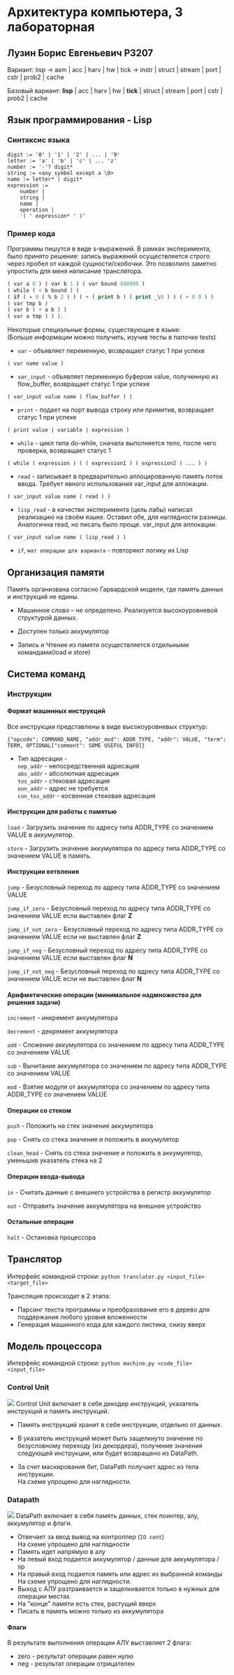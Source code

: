 # Архитектура компьютера, 3 лабораторная
## Лузин Борис Евгеньевич P3207

Вариант: lisp -> asm | acc | harv | hw | tick -> instr | struct | stream | port | cstr | prob2 | cache

Базовый вариант: **lisp** | acc | harv | hw | **tick** | struct | stream | port | cstr | prob2 | cache

## Язык программирования - Lisp 
### Синтаксис языка
```ebnf
digit := '0' | '1' | '2' | ... | '9'
letter := 'a' | 'b' | 'c' | ... 'z'
number := '-'? digit*
string := <any symbol except a \0>
name := letter* | digit*
expression := 
    number | 
    string |
    name | 
    operation |
    '( ' expression* ' )'
```
### Пример кода
Программы пишутся в виде s-выражений. В рамках эксперимента, было принято решение:
запись выражений осуществляется строго через пробел от каждой сущности/скобочки.
Это позволило заметно упростить для меня написание транслятора.
```lisp
( var a 0 ) ( var b 1 ) ( var bound 400000 )
( while ( < b bound ) (
( if ( = 0 ( % b 2 ) ) ( + ( print b ) ( print _\0 ) ) ( + 0 0 ) )
( var tmp b )
( var b ( + a b ) )
( var a tmp ) ) );
```
Некоторые специальные формы, существующие в языке: \
(Больше информации можно получить, изучив тесты в папочке tests)
+ `var` - объявляет переменную, возвращает статус 1 при успехе
```text
( var name value )
```

+ `var_input` - объявляет переменную буфером value, полученную из flow_buffer, возвращает статус 1 при успехе
```text
( var_input value name ( flow_buffer ) )
```
+ `print` - подает на порт вывода строку или примитив, возвращает статус 1 при успехе
```text
( print value | variable | expression )
```
+ `while` - цикл типа do-while, сначала выполняется тело, после чего проверка, возвращает статус 1
```text
( while ( expression ) ( ( expression1 ) ( expression2 ) ... ) )
```
+ `read` - записывает в предварительно аллоцированную память поток ввода. Требует явного использования
var_input для аллокации.
```text
( var_input value name ( read ) )
```
+ `lisp_read` - в качестве эксперимента (цель лабы) написал реализацию на своём языке. 
Оставил обе, для наглядности разницы. Аналогична read, но писать было проще.
var_input для аллокации.
```text
( var_input value name ( lisp_read ) )
```
+ `if`, `мат операции для варианта` - повторяют логику их Lisp

## Организация памяти

Память организвана согласно Гарвардской модели, где память данных и инструкций не едины.

- Машинное слово – не определено. Реализуется высокоуровневой структурой данных.

- Доступен только аккумулятор

- Запись и Чтение из памяти осуществляется отдельными командами(load и store)

## Система команд

### Инструкции

#### Формат машинных инструкций
Все инструкции представлены в виде высокоуровневых структур:
```text
{"opcode": COMMAND_NAME, "addr_mod": ADDR_TYPE, "addr": VALUE, "term": TERM, OPTIONAL["comment": SOME USEFUL INFO]}
```
- Тип адресации - \
```nep_addr``` - непосредственная адресация \
```abs_addr``` - абсолютная адресация \
```tos_addr``` - стековая адресация \
```non_addr``` - адрес не требуется \
```con_tos_addr``` - косвенная стековая адресация

#### Инструкции для работы с памятью
`load` - Загрузить значение по адресу типа ADDR_TYPE со значением VALUE в аккумулятор.

`store` - Загрузить значение аккумулятора по адресу типа ADDR_TYPE со значением VALUE в память.

#### Инструкции ветвления
`jump` - Безусловный переход по адресу типа ADDR_TYPE со значением VALUE

`jump_if_zero` - Безусловный переход по адресу типа ADDR_TYPE со значением VALUE если выставлен флаг **Z**

`jump_if_not_zero` - Безусловный переход по адресу типа ADDR_TYPE со значением VALUE если не выставлен флаг **Z**

`jump_if_neg` - Безусловный переход по адресу типа ADDR_TYPE со значением VALUE если выставлен флаг **N**

`jump_if_not_neg` - Безусловный переход по адресу типа ADDR_TYPE со значением VALUE если не выставлен флаг **N**

#### Арифметические операции (минимальное надмножество для решения задачи)
`increment` - инкремент аккумулятора

`decrement` - декремент аккумулятора

`add` - Сложение аккумулятора со значением по адресу типа ADDR_TYPE со значением VALUE

`sub` - Вычитание аккумулятора со значением по адресу типа ADDR_TYPE со значением VALUE 

`mod` - Взятие модуля от аккумулятора со значением по адресу типа ADDR_TYPE со значением VALUE

#### Операции со стеком
`push` - Положить на стек значение аккумулятора 

`pop` - Снять со стека значение и положить в аккумулятор

`clean_head` - Снять со стека значение и положить в аккумулятор, уменьшив указатель стека на 2

#### Операции ввода-вывода
`in` - Считать данные с внешнего устройства в регистр аккумулятор

`out` - Отправить значение аккумулятора на внешнее устройство

#### Остальные операции
`halt` - Остановка процессора

## Транслятор
Интерфейс командной строки: `python translator.py <input_file> <target_file>`

Трансляция происходит в 2 этапа:
- Парсинг текста программы и преобразование его в дерево для поддержания любого уровня вложенности
- Генерация машинного кода для каждого листика, снизу вверх

## Модель процессора
Интерфейс командной строки: `python machine.py <code_file> <input_file>`

### Control Unit
![](CU.png)
Control Unit включает в себя декодер инструкций, указатель инструкций и память инструкций.

+ Память инструкций хранит в себе инструкции, отдельно от данных.

+ В указатель инструкций может быть защелкнуто значение по безусловному переходу (из декордера),
получение значения следующей инструкции, или будет возвращено из DataPath. 

+ За счет маскирования бит, DataPath получает адрес из тела инструкции. \
На схеме упрощено для наглядности.

### Datapath
![](DP.png)
DataPath включает в себя память данных, стек поинтер, алу, аккумулятор и флаги.

+ Отвечает за ввод вывод на контроллер (`IO cont`) \
На схеме упрощено для наглядности
+ Память идет напрямую в алу
+ На левый вход подается аккумулятор / данные для аккумулятора / sp
+ На правый вход подается память или адрес из выбранной команды
На схеме упрощено для наглядности.
+ Выход с АЛУ разтраивается и защелкивается только в нужных для операции местах
+ На "конце" памяти есть стек, растущий вверх
+ Писать в память можно только из аккумулятора


#### Флаги
В результате выполнения операции АЛУ выставляет 2 флага:
- zero - результат операции равен нулю
- neg - результат операции отрицателен